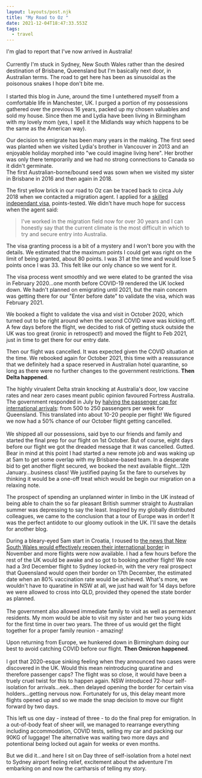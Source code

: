 ```yaml
---
layout: layouts/post.njk
title: "My Road to Oz "
date: 2021-12-04T18:47:33.553Z
tags:
  - travel
---
```

I'm glad to report that I've now arrived in Australia! \
\
Currently I'm stuck in Sydney, New South Wales rather than the desired destination of Brisbane, Queensland but I'm basically next door, in Australian terms. The road to get here has been as sinusoidal as the poisonous snakes I hope don't bite me. \
\
I started this blog in June, around the time I untethered myself from a comfortable life in Manchester, UK. I purged a portion of my possessions gathered over the previous 16 years, packed up my chosen valuables and sold my house. Since then me and Lydia have been living in Birmingham with my lovely mom (yes, I spell it the Midlands way which happens to be the same as the American way).

Our decision to emigrate has been many years in the making. The first seed was planted when we visited Lydia's brother in Vancouver in 2013 and an enjoyable holiday morphed into "we could imagine living here". Her brother was only there temporarily and we had no strong connections to Canada so it didn't germinate. \
The first Australian-borne/bound seed was sown when we visited my sister in Brisbane in 2016 and then again in 2018.

The first yellow brick in our road to Oz can be traced back to circa July 2018 when we contacted a migration agent. I applied for a [skilled independant visa](https://immi.homeaffairs.gov.au/visas/getting-a-visa/visa-listing/skilled-independent-189), points-tested. We didn't have much hope for success when the agent said:

> I've worked in the migration field now for over 30 years and I can honestly say that the current climate is the most difficult in which to try and secure entry into Australia.

The visa granting process is a bit of a mystery and I won't bore you with the details. We estimated that the maximum points I could get was right on the limit of being granted, about 80 points. I was 31 at the time and would lose 5 points once I was 33. This felt like our only chance so we went for it.

The visa process went smoothly and we were elated to be granted the visa in February 2020...one month before COVID-19 rendered the UK locked down. We hadn't planned on emigrating until 2021, but the main concern was getting there for our "Enter before date" to validate the visa, which was February 2021.

We booked a flight to validate the visa and visit in October 2020, which turned out to be right around when the second COVID wave was kicking off. A few days before the flight, we decided to risk of getting stuck outside the UK was too great (ironic in retrospect!) and moved the flight to Feb 2021, just in time to get there for our entry date.

Then our flight was cancelled. It was expected given the COVID situation at the time. We rebooked again for October 2021, this time with a reassurance that we definitely had a space reserved in Australian hotel quarantine, so long as there were no further changes to the government restrictions. **Then Delta happened**.

The highly virualent Delta strain knocking at Australia's door, low vaccine rates and near zero cases meant public opinion favoured Fortress Australia. The government responded in July by [halving the passenger cap for international arrivals](https://www.theguardian.com/world/2021/jul/02/australia-to-halve-international-arrival-cap-as-scott-morrison-unveils-four-stage-covid-exit-plan): from 500 to 250 passengers per week for Queensland. This translated into about 10-20 people per flight! We figured we now had a 50% chance of our October flight getting cancelled.\
\
We shipped all our possessions, said bye to our friends and family and started the final prep for our flight on 1st October. But of course, eight days before our flight we got the dreaded message that it was cancelled. Gutted. Bear in mind at this point I had started a new remote job and was waking up at 5am to get some overlap with my Brisbane-based team. In a desperate bid to get another flight secured, we booked the next available flight...12th January...business class! We justified paying 5x the fare to ourselves by thinking it would be a one-off treat which would be begin our migration on a relaxing note. 

The prospect of spending an unplanned winter in limbo in the UK instead of being able to chain the so far pleasant British summer straight to Australian summer was depressing to say the least. Inspired by my globally distributed colleagues, we came to the conclusion that a tour of Europe was in order! It was the perfect antidote to our gloomy outlook in the UK. I'll save the details for another blog.

During a bleary-eyed 5am start in Croatia, I roused to [the news that New South Wales would effectively reopen their international border](https://www.theguardian.com/australia-news/2021/oct/15/australians-will-be-able-to-travel-overseas-by-november-as-scott-morrison-lifts-travel-ban) in November and more flights were now available. I had a few hours before the rest of the UK would be awake and so got to booking another flight! We now had a 3rd December flight to Sydney locked-in, with the very real prospect that Queensland would open their border on 17th December, the estimated date when an 80% vaccination rate would be achieved. What's more, we wouldn't have to quaratine in NSW at all, we just had wait for 14 days before we were allowed to cross into QLD, provided they opened the state border as planned.  \
\
The government also allowed immediate family to visit as well as permenant residents. My mom would be able to visit my sister and her two young kids for the first time in over two years. The three of us would get the flight together for a proper family reunion - amazing!

Upon returning from Europe, we hunkered down in Birmingham doing our best to avoid catching COVID before our flight. **Then Omicron happened**. \
\
I got that 2020-esque sinking feeling when they announced two cases were discovered in the UK. Would this mean reintroducing quaratine and therefore passenger caps? The flight was so close, it would have been a truely cruel twist for this to happen again. NSW introduced 72-hour self-isolation for arrivals...eek...then delayed opening the border for certain visa holders...getting nervous now. Fortunately for us, this delay meant more flights opened up and so we made the snap decision to move our flight forward by two days.

This left us one day - instead of three - to do the final prep for emigration. In a out-of-body feat of sheer will, we managed to rearrange everything including accommodation, COVID tests, selling my car and packing our 90KG of luggage! The alternative was waiting two more days and potentional being locked out again for weeks or even months.

But we did it...and here I sit on Day three of self-isolation from a hotel next to Sydney airport feeling relief, excitement about the adventure I'm embarking on and now the cartharsis of telling my story.